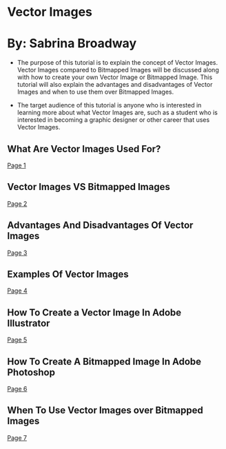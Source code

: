# Vector Images 
# By: Sabrina Broadway

* The purpose of this tutorial is to explain the concept of Vector Images. Vector Images compared to Bitmapped Images will be discussed along with how to create your own Vector Image or Bitmapped Image. This tutorial will also explain the advantages and disadvantages of Vector Images and when to use them over Bitmapped Images.
 
* The target audience of this tutorial is anyone who is interested in learning more about what Vector Images are, such as a student who is interested in becoming a graphic designer or other career that uses Vector Images.

## What Are Vector Images Used For?
[Page 1](page1.md)

## Vector Images VS Bitmapped Images 
[Page 2](page2.md)

## Advantages And Disadvantages Of Vector Images
[Page 3](page3.md)

## Examples Of Vector Images
[Page 4](page4.md)

## How To Create a Vector Image In Adobe Illustrator
[Page 5](page5.md)

## How To Create A Bitmapped Image In Adobe Photoshop
[Page 6](page6.md)

## When To Use Vector Images over Bitmapped Images
[Page 7](page7.md)
